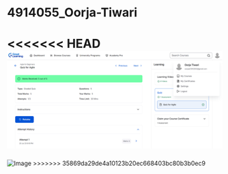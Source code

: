 # 4914055_Oorja-Tiwari
<<<<<<< HEAD
![SDLC certificate](https://github.com/oorjaTiwari/4914055_Oorja-Tiwari/blob/main/SDLC/Great%20Learning-AGILE%20CERTIFICATE.png)
=======
<img width="1000" height="714" alt="Image" src="https://github.com/user-attachments/assets/afea12f4-492f-45be-bf83-e1c3957a605b" />
>>>>>>> 35869da29de4a10123b20ec668403bc80b3b0ec9
